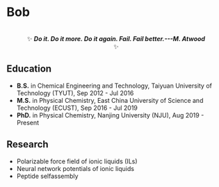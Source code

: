 # Bob
<p align="center">
  <br>
  ✨ <strong><em>Do it. Do it more. Do it again. Fail. Fail better.---M. Atwood</em></strong><br> ✨
</p>


## Education

- **B.S.** in Chemical Engineering and Technology, Taiyuan University of Technology (TYUT), Sep 2012 - Jul 2016
- **M.S.**  in Physical Chemistry, East China University of Science and Technology (ECUST), Sep 2016 - Jul 2019
- **PhD.** in Physical Chemistry, Nanjing University (NJU), Aug 2019 - Present

## Research

- Polarizable force field of ionic liquids (ILs)
- Neural network potentials of ionic liquids
- Peptide selfassembly


